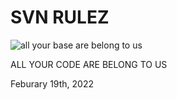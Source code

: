 # SVN RULEZ

![all your base are belong to us](https://cdn.vox-cdn.com/thumbor/LkWqXsl11wI-1gU9OnoflNoWDVI=/1400x1050/filters:format(jpeg)/cdn.vox-cdn.com/uploads/chorus_asset/file/22309695/all_your_base_are_belong_to_us.jpg)

ALL YOUR CODE ARE BELONG TO US

Feburary 19th, 2022

